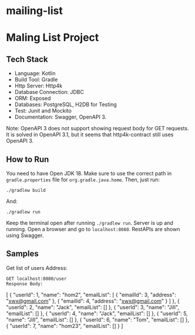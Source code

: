 # mailing-list
# Maling List Project

## Tech Stack
* Language: Kotlin
* Build Tool: Gradle
* Http Server: Http4k
* Database Connection: JDBC 
* ORM: Exposed
* Databases: PostgreSQL, H2DB for Testing
* Test: Junit and Mockito
* Documentation: Swagger, OpenAPI 3. 


Note: OpenAPI 3 does not support showing request body for GET requests. It is solved in OpenAPI 3.1, but it seems that http4k-contract still uses OpenAPI 3.


## How to Run
You need to have Open JDK 18. Make sure to use the correct path in `gradle.properties` file for `org.gradle.java.home`. Then, just run:
```
./gradlew build
```
And:
```
./gradlew run
```

Keep the terminal open after running `./gradlew run`. Server is up and running. Open a browser and go to `localhost:8080`. RestAPIs are shown using Swagger.

## Samples
Get list of users
Address:
```
GET localhost:8080/user
Response Body:
```
[
    {
        "userId": 1,
        "name": "hom2",
        "emailList": [
            {
                "emailId": 3,
                "address": "xwx@gmail.com"
            },
            {
                "emailId": 4,
                "address": "xwx@gmail.com"
            }
        ]
    },
    {
        "userId": 2,
        "name": "Jack",
        "emailList": []
    },
    {
        "userId": 3,
        "name": "Jill",
        "emailList": []
    },
    {
        "userId": 4,
        "name": "Jack",
        "emailList": []
    },
    {
        "userId": 5,
        "name": "Jill",
        "emailList": []
    },
    {
        "userId": 6,
        "name": "Tom",
        "emailList": []
    },
    {
        "userId": 7,
        "name": "hom23",
        "emailList": []
    }
]
```




